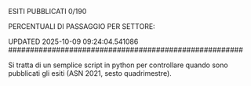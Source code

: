 ESITI PUBBLICATI 0/190 

PERCENTUALI DI PASSAGGIO PER SETTORE:

UPDATED 2025-10-09 09:24:04.541086
###################################################### 

Si tratta di un semplice script in python per controllare quando sono pubblicati gli esiti (ASN 2021, sesto quadrimestre).

